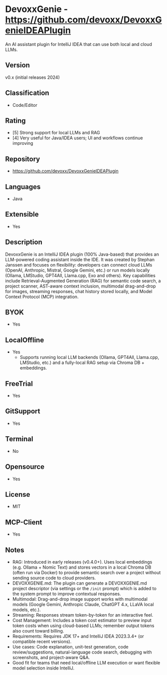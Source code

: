 # DevoxxGenie - https://github.com/devoxx/DevoxxGenieIDEAPlugin
An AI assistant plugin for IntelliJ IDEA that can use both local and cloud LLMs.

## Version
v0.x (initial releases 2024)

## Classification 
- Code/Editor

## Rating
- [5] Strong support for local LLMs and RAG
- [4] Very useful for Java/IDEA users; UI and workflows continue improving

## Repository
- https://github.com/devoxx/DevoxxGenieIDEAPlugin
  
## Languages
- Java

## Extensible
- Yes

## Description
DevoxxGenie is an IntelliJ IDEA plugin (100% Java-based) that provides an LLM-powered coding assistant inside the IDE. It was created by Stephan Janssen and focuses on flexibility: developers can connect cloud LLMs (OpenAI, Anthropic, Mistral, Google Gemini, etc.) or run models locally (Ollama, LMStudio, GPT4All, Llama.cpp, Exo and others). Key capabilities include Retrieval-Augmented Generation (RAG) for semantic code search, a project scanner, AST-aware context inclusion, multimodal drag-and-drop for images, streaming responses, chat history stored locally, and Model Context Protocol (MCP) integration.

## BYOK
- Yes

## LocalOffline
- Yes
  - Supports running local LLM backends (Ollama, GPT4All, Llama.cpp, LMStudio, etc.) and a fully-local RAG setup via Chroma DB + embeddings.

## FreeTrial
- Yes

## GitSupport
- Yes

## Terminal
- No

## Opensource
- Yes

## License
- MIT

## MCP-Client
- Yes

## Notes
- RAG: Introduced in early releases (v0.4.0+). Uses local embeddings (e.g. Ollama + Nomic Text) and stores vectors in a local Chroma DB (often run via Docker) to provide semantic search over a project without sending source code to cloud providers.
- DEVOXXGENIE.md: The plugin can generate a DEVOXXGENIE.md project descriptor (via settings or the `/init` prompt) which is added to the system prompt to improve contextual responses.
- Multimodal: Drag-and-drop image support works with multimodal models (Google Gemini, Anthropic Claude, ChatGPT 4.x, LLaVA local models, etc.).
- Streaming: Responses stream token-by-token for an interactive feel.
- Cost Management: Includes a token cost estimator to preview input token costs when using cloud-based LLMs; remember output tokens also count toward billing.
- Requirements: Requires JDK 17+ and IntelliJ IDEA 2023.3.4+ (or compatible recent versions).
- Use cases: Code explanation, unit-test generation, code review/suggestions, natural-language code search, debugging with screenshots, and project-aware Q&A.
- Good fit for teams that need local/offline LLM execution or want flexible model selection inside IntelliJ.
